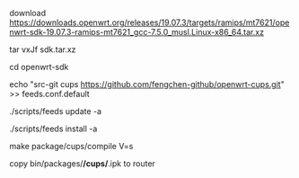 
download https://downloads.openwrt.org/releases/19.07.3/targets/ramips/mt7621/openwrt-sdk-19.07.3-ramips-mt7621_gcc-7.5.0_musl.Linux-x86_64.tar.xz

tar vxJf sdk.tar.xz

cd openwrt-sdk

echo "src-git cups https://github.com/fengchen-github/openwrt-cups.git" >> feeds.conf.default

./scripts/feeds update -a

./scripts/feeds install -a

make package/cups/compile V=s

copy bin/packages/**/cups/**.ipk to router
